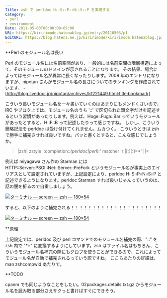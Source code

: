```yaml
---
Title: zsh で perldoc H::S::P::N::S::P を実現する
Category:
- perl
- environment
Date: 2011-05-03T00:00:00+09:00
URL: https://kiririmode.hatenablog.jp/entry/20110503/p1
EditURL: https://blog.hatena.ne.jp/kiririmode/kiririmode.hatenablog.jp/atom/entry/8454420450078211079
---
```



**Perl のモジュール名は長い

Perl のモジュール名には名前空間があり、一般的には名前空間の階層構造によって、そのモジュールのドメインが示されることになります。
その結果、場合によってはモジュール名が異常に長くなったりします。2009 年のエントリになりますが、nipotan さんがモジュール名の長さについてのランキングを作成されています。
-[http://blog.livedoor.jp/nipotan/archives/51221449.html:title:bookmark]

こういう長いモジュール名を一々書いていくのはあまりにもメンドくさいので、IRC やブロク上では、モジュール名のうち '::' で区切られた頭文字だけを記述するという習慣があったりします。例えば、Hoge::Fuga::Bar っていうモジュールがあったとすると、H::F::B って記述したりって感じですね。
しかし、こういう簡略記法を perldoc は受け付けてくれません。ムカつく。
こういうときは zsh で勝手に補完させれば良いですね。パッと書くとすると、こんな感じでしょうか。

>|zsh|
zstyle ':completion:*:(perldoc|perl):*' matcher 'r:|[:][:]=*'
||<

例えば miyagawa さん作の Starman には HTTP::Server::PSGI::Net::Server::PreFork というモジュール名が事実上のエイリアスとして設定されていますが、上記設定により、perldoc H::S::P::N::S::P と記述できるようになります。perldoc Starman すれば良いじゃんっていうのは、話の腰を折るので自重しましょう。

<div class="thumbnail"><a href="https://skitch.com/kiririmode/r7jtw/screen-zsh-180x54"><img src="https://img.skitch.com/20110503-nm2tyk23mshyeyfsmwke223p8n.preview.jpg" alt="ターミナル &#8212; screen &#8212; zsh &#8212; 180×54" /></a><br /></div>

すると、以下のように補完される！！！！！！！！！！！！！！！！！！！！！
<div class="thumbnail"><a href="https://skitch.com/kiririmode/r7j1y/screen-zsh-180x54"><img style="max-width:638px" src="https://img.skitch.com/20110503-eh74eswg1yk35ti8hj9twxkrjq.medium.jpg" alt="ターミナル &#8212; screen &#8212; zsh &#8212; 180×54" /></a><br /></div>

**原理

上記設定では、perldoc 及び perl コマンドでのモジュール名補完の際、"::" を zsh 内で "*::" に変換するようにしています。zsh はファイル名はもちろん、こういうモジュール名補完の際にもグロブを使うことができるので、これによってモジュール名が自動で補完されるっていう訳ですね。
ここらあたりの詳細は、man zshcompwid あたりで。

**TODO

cpanm でも同じようなことをしたい。02packages.details.txt.gz からモジュール名を読み取る部分さえサクっと書けばすぐにできそう。
